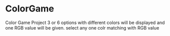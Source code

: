 # ColorGame
Color Game Project
3 or 6 options with different colors will be displayed and one RGB value will be given.
select any one colr matching with RGB value
